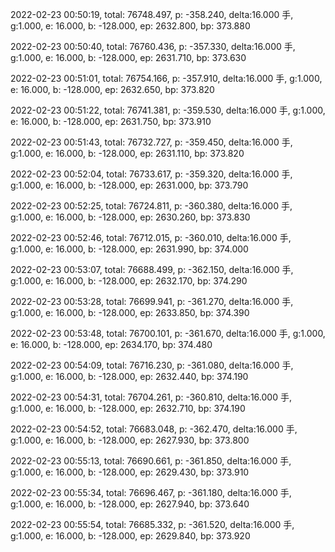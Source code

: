 2022-02-23 00:50:19, total: 76748.497, p: -358.240, delta:16.000 手, g:1.000, e: 16.000, b: -128.000, ep: 2632.800, bp: 373.880

2022-02-23 00:50:40, total: 76760.436, p: -357.330, delta:16.000 手, g:1.000, e: 16.000, b: -128.000, ep: 2631.710, bp: 373.630

2022-02-23 00:51:01, total: 76754.166, p: -357.910, delta:16.000 手, g:1.000, e: 16.000, b: -128.000, ep: 2632.650, bp: 373.820

2022-02-23 00:51:22, total: 76741.381, p: -359.530, delta:16.000 手, g:1.000, e: 16.000, b: -128.000, ep: 2631.750, bp: 373.910

2022-02-23 00:51:43, total: 76732.727, p: -359.450, delta:16.000 手, g:1.000, e: 16.000, b: -128.000, ep: 2631.110, bp: 373.820

2022-02-23 00:52:04, total: 76733.617, p: -359.320, delta:16.000 手, g:1.000, e: 16.000, b: -128.000, ep: 2631.000, bp: 373.790

2022-02-23 00:52:25, total: 76724.811, p: -360.380, delta:16.000 手, g:1.000, e: 16.000, b: -128.000, ep: 2630.260, bp: 373.830

2022-02-23 00:52:46, total: 76712.015, p: -360.010, delta:16.000 手, g:1.000, e: 16.000, b: -128.000, ep: 2631.990, bp: 374.000

2022-02-23 00:53:07, total: 76688.499, p: -362.150, delta:16.000 手, g:1.000, e: 16.000, b: -128.000, ep: 2632.170, bp: 374.290

2022-02-23 00:53:28, total: 76699.941, p: -361.270, delta:16.000 手, g:1.000, e: 16.000, b: -128.000, ep: 2633.850, bp: 374.390

2022-02-23 00:53:48, total: 76700.101, p: -361.670, delta:16.000 手, g:1.000, e: 16.000, b: -128.000, ep: 2634.170, bp: 374.480

2022-02-23 00:54:09, total: 76716.230, p: -361.080, delta:16.000 手, g:1.000, e: 16.000, b: -128.000, ep: 2632.440, bp: 374.190

2022-02-23 00:54:31, total: 76704.261, p: -360.810, delta:16.000 手, g:1.000, e: 16.000, b: -128.000, ep: 2632.710, bp: 374.190

2022-02-23 00:54:52, total: 76683.048, p: -362.470, delta:16.000 手, g:1.000, e: 16.000, b: -128.000, ep: 2627.930, bp: 373.800

2022-02-23 00:55:13, total: 76690.661, p: -361.850, delta:16.000 手, g:1.000, e: 16.000, b: -128.000, ep: 2629.430, bp: 373.910

2022-02-23 00:55:34, total: 76696.467, p: -361.180, delta:16.000 手, g:1.000, e: 16.000, b: -128.000, ep: 2627.940, bp: 373.640

2022-02-23 00:55:54, total: 76685.332, p: -361.520, delta:16.000 手, g:1.000, e: 16.000, b: -128.000, ep: 2629.840, bp: 373.920
